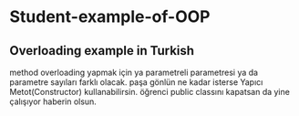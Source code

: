 # Student-example-of-OOP
## Overloading example in Turkish
<p> method overloading yapmak için ya parametreli parametresi ya da parametre sayıları farklı olacak.
 paşa gönlün ne kadar isterse Yapıcı Metot(Constructor) kullanabilirsin.
 öğrenci public classını kapatsan da yine çalışıyor haberin olsun. </p>
